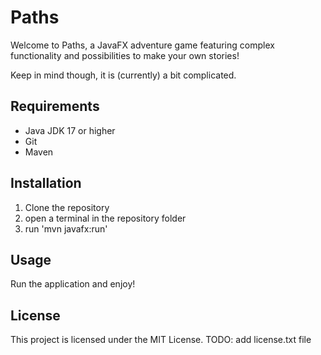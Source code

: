# Paths 

Welcome to Paths, a JavaFX adventure game featuring complex functionality and possibilities to make
your own stories!

Keep in mind though, it is (currently) a bit complicated.

## Requirements

- Java JDK 17 or higher
- Git
- Maven 

## Installation

1. Clone the repository
2. open a terminal in the repository folder
3. run 'mvn javafx:run'

## Usage

Run the application and enjoy!

## License
This project is licensed under the MIT License.
TODO: add license.txt file